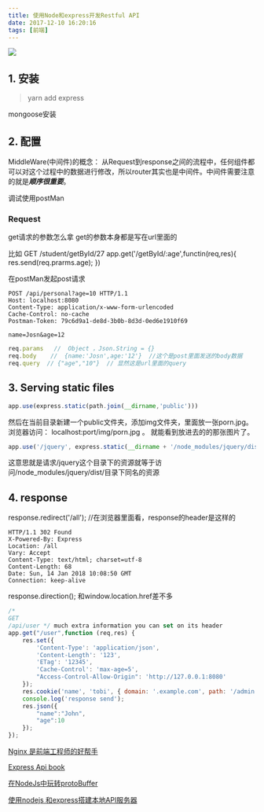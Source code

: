 ```yaml
---
title: 使用Node和express开发Restful API
date: 2017-12-10 16:20:16
tags: [前端]
---
```


![](http://odzl05jxx.bkt.clouddn.com/image/jpg/sceneryc7fd99f667c9d98a583a174872d58d13.jpg?imageView2/2/w/600)
<!--more-->


## 1. 安装
> yarn add express

mongoose安装




## 2. 配置

MiddleWare(中间件)的概念：
从Request到response之间的流程中，任何组件都可以对这个过程中的数据进行修改，所以router其实也是中间件。中间件需要注意的就是***顺序很重要***。





调试使用postMan

### Request

get请求的参数怎么拿
get的参数本身都是写在url里面的

比如
GET /student/getById/27
app.get('/getById/:age',functin(req,res){
    res.send(req.prarms.age);
})

在postMan发起post请求
```
POST /api/personal?age=10 HTTP/1.1
Host: localhost:8080
Content-Type: application/x-www-form-urlencoded
Cache-Control: no-cache
Postman-Token: 79c6d9a1-de8d-3b0b-8d3d-0ed6e1910f69

name=Josn&age=12
```


```js
req.params   //  Object ，Json.String = {}
req.body    //  {name:'Josn',age:'12'}  //这个是post里面发送的body数据
req.query  // {"age","10"}  // 显然这是url里面的query
```


## 3. Serving static files
```javaScript
app.use(express.static(path.join(__dirname,'public')))
```
然后在当前目录新建一个public文件夹，添加img文件夹，里面放一张porn.jpg。
浏览器访问： localhost:port/img/porn.jpg 。 就能看到放进去的的那张图片了。

```js
app.use('/jquery', express.static(__dirname + '/node_modules/jquery/dist/'));
```
这意思就是请求/jquery这个目录下的资源就等于访问/node_modules/jquery/dist/目录下同名的资源

## 4. response

response.redirect('/all'); //在浏览器里面看，response的header是这样的
```
HTTP/1.1 302 Found
X-Powered-By: Express
Location: /all
Vary: Accept
Content-Type: text/html; charset=utf-8
Content-Length: 68
Date: Sun, 14 Jan 2018 10:08:50 GMT
Connection: keep-alive
```

response.direction();
和window.location.href差不多

```js
/*
GET
/api/user */ much extra information you can set on its header
app.get("/user",function (req,res) {
    res.set({
        'Content-Type': 'application/json',
        'Content-Length': '123',
        'ETag': '12345',
        'Cache-Control': 'max-age=5',
        "Access-Control-Allow-Origin": 'http://127.0.0.1:8080'
    });
    res.cookie('name', 'tobi', { domain: '.example.com', path: '/admin', secure: true });
    console.log('response send');
    res.json({
        "name":"John",
        "age":10
    });
});

```


[Nginx 是前端工程师的好帮手](http://www.restran.net/2015/08/19/nginx-frontend-helper/)


[Express Api book](http://expressjs.jser.us/api#req.param)

[在NodeJs中玩转protoBuffer](http://imweb.io/topic/570130a306f2400432c1396c)

[使用nodejs 和express搭建本地API服务器](http://blog.desmondyao.com/fake-server/)
